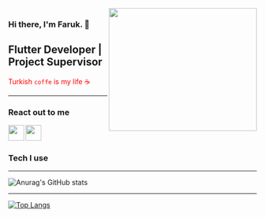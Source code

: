 <img src="https://media0.giphy.com/media/Qv7y2Tl4ki7Ru/giphy.gif?cid=ecf05e47s265ot3a2xj192jp7yoatjverbhe6imto2ok08t6&rid=giphy.gif&ct=g" align="right" width="300" height="250">

### Hi there, I'm Faruk. :wave:

## Flutter Developer | Project Supervisor

<font color="red">Turkish <code>coffe</code> is my life ☕  </font>
<hr>

### React out to me

[<img height="32" width="32" src="https://unpkg.com/simple-icons@v4/icons/youtube.svg"  align="left"/>][youtube]

[<img height="32" width="32" src="https://unpkg.com/simple-icons@v4/icons/linkedin.svg"  align="left"/>][linkedin]

<br />
<br />

### Tech I use

<hr>




[youtube]:https://www.youtube.com/channel/UCs0bhUPbQ2pKOlfQMnRtt2w

[linkedin]:https://www.linkedin.com/in/%C3%B6mer-faruk-%C3%A7elenk-007605207/






![Anurag's GitHub stats](https://github-readme-stats.vercel.app/api?username=omerfarukcelenk&show_icons=true&theme=tokyonight)


<hr>



[![Top Langs](https://github-readme-stats.vercel.app/api/top-langs/?username=omerfarukcelenk)](https://github.com/anuraghazra/github-readme-stats)
